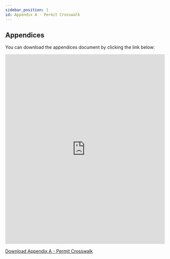 ```yaml
---
sidebar_position: 1
id: Appendix A - Permit Crosswalk
---
```


## Appendices

You can download the appendices document by clicking the link below:

<iframe src="https://github.com/shivachemburkar/CWMA-Attachments/blob/main/Appendix%20A%20Permit%20Crosswalk.pdf" width="100%" height="600px" frameborder="0" scrolling="no"></iframe>

[Download Appendix A - Permit Crosswalk](https://www.dropbox.com/scl/fi/6gaxfop0k4lmk5t4385o7/Appendix-A-Permit-Crosswalk.pdf?rlkey=nxjgvt06loxx8yl3iz54knx93&st=82bc2kc6&dl=0)
